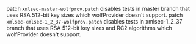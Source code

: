 patch `xmlsec-master-wolfprov.patch` disables tests in master branch that uses RSA 512-bit key sizes which wolfProvider doesn't support.
patch `xmlsec-xmlsec-1_2_37-wolfprov.patch` disables tests in xmlsec-1_2_37 branch that uses RSA 512-bit key sizes and RC2 algorithms which wolfProvider doesn't support.
